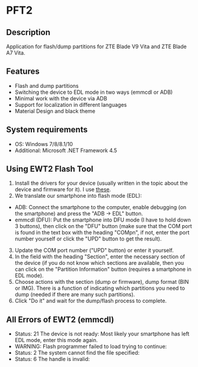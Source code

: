 # PFT2
## Description
Application for flash/dump partitions for ZTE Blade V9 Vita and ZTE Blade A7 Vita.
## Features
* Flash and dump partitions
* Switching the device to EDL mode in two ways (emmcdl or ADB)
* Minimal work with the device via ADB
* Support for localization in different languages
* Material Design and black theme
## System requirements
* OS: Windows 7/8/8.1/10
* Additional: Microsoft .NET Framework 4.5
## Using EWT2 Flash Tool
1. Install the drivers for your device (usually written in the topic about the device and firmware for it). I use [these](https://mega.nz/#!p9sgQYbB!kJbQnpaPH1LYC9GcP0Ffy1ypS5aDf6xyh-DA3A-8KG0).
2. We translate our smartphone into flash mode (EDL):
* ADB: Connect the smartphone to the computer, enable debugging (on the smartphone) and press the "ADB -> EDL" button.
* emmcdl (DFU): Put the smartphone into DFU mode (I have to hold down 3 buttons), then click on the "DFU" button (make sure that the COM port is found in the text box with the heading "COMpn", if not, enter the port number yourself or click the "UPD" button to get the result).
3. Update the COM port number ("UPD" button) or enter it yourself.
4. In the field with the heading "Section", enter the necessary section of the device (if you do not know which sections are available, then you can click on the "Partition Information" button (requires a smartphone in EDL mode).
5. Choose actions with the section (dump or firmware), dump format (BIN or IMG). There is a function of indicating which partitions you need to dump (needed if there are many such partitions).
6. Click "Do it" and wait for the dump/flash process to complete.
## All Errors of EWT2 (emmcdl)
* Status: 21 The device is not ready:
Most likely your smartphone has left EDL mode, enter this mode again.
* WARNING: Flash programmer failed to load trying to continue:
* Status: 2 The system cannot find the file specified:
* Status: 6 The handle is invalid:
